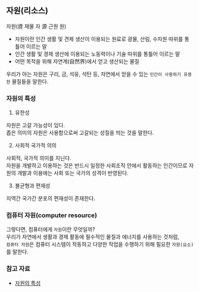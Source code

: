 ## 자원(리소스)

자원(資 재물 자 源  근원 원)

- 자원이란 인간 생활 및 견제 생산이 이용되는 원료로 광물, 산림, 수자원 따위를 통틀어 이르는 말
- 인간 생활 및 경제 생산에 이용되는 노동력이나 기술 따위를 통틀어 이르는 말
- 어떤 목적을 위해 자연계(自然界)에서 얻고 생산되는 물질

우리가 아는 자원은 구리, 금, 석유, 석탄 등, 자연에서 얻을 수 있는 `인간이 사용하기 유용한` 물질들을 말한다.

### 자원의 특성

1. 유한성

자원은 고갈 가능성이 있다.   
좁은 의미의 자원은 사용함으로써 고갈되는 성질을 띄는 것을 말한다.   

2. 사회적 국가적 의의

사회적, 국가적 의미를 지닌다.   
자원을 개발하고 이용하는 것은 반드시 일정한 사회조직 안에서 활동하는 인간이므로 자원의 개발과 이용에는 사회 또는 국가의 성격이 반영된다.

3. 불균형과 편재성

지역간 국가간 분포의 편재성이 존재한다.

### 컴퓨터 자원(computer resource)

그렇다면, 컴퓨터에게 `자원`이란 무엇일까?   
우리가 자연에서 생활과 경제 활동에 필수적인 물질과 에너지를 사용하는 것처럼,    
`컴퓨터 자원`은 컴퓨터 시스템이 작동하고 다양한 작업을 수행하기 위해 필요한 `자원(요소)`를 말한다.




### 참고 자료
- [자원의 특성](https://blog.naver.com/sniperjiri/150137836808)